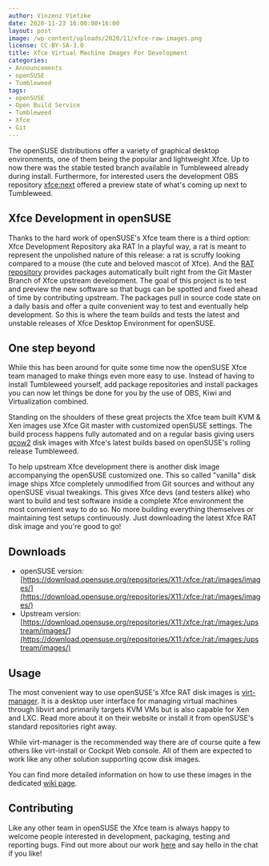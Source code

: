 ```yaml
---
author: Vinzenz Vietzke
date: 2020-11-23 16:00:00+16:00
layout: post
image: /wp-content/uploads/2020/11/xfce-raw-images.png
license: CC-BY-SA-3.0
title: Xfce Virtual Machine Images For Development
categories:
- Announcements
- openSUSE
- Tumbleweed
tags:
- openSUSE
- Open Build Service
- Tumbleweed
- Xfce
- Git
---
```


The openSUSE distributions offer a variety of graphical desktop environments, one of them being the popular and lightweight Xfce. Up to now there was the stable tested branch available in Tumbleweed already during install. Furthermore, for interested users the development OBS repository [xfce:next](https://build.opensuse.org/project/show/X11:xfce:next) offered a preview state of what's coming up next to Tumbleweed.

## Xfce Development in openSUSE

Thanks to the hard work of openSUSE's Xfce team there is a third option: Xfce Development Repository aka RAT
In a playful way, a rat is meant to represent the unpolished nature of this release: a rat is scruffy looking compared to a mouse (the cute and beloved mascot of Xfce). And the [RAT repository](https://build.opensuse.org/project/show/X11:xfce:rat) provides packages automatically built right from the Git Master Branch of Xfce upstream development. The goal of this project is to test and preview the new software so that bugs can be spotted and fixed ahead of time by contributing upstream. The packages pull in source code state on a daily basis and offer a quite convenient way to test and eventually help development. So this is where the team builds and tests the latest and unstable releases of Xfce Desktop Environment for openSUSE.

## One step beyond

While this has been around for quite some time now the openSUSE Xfce team managed to make things even more easy to use. Instead of having to install Tumbleweed yourself, add package repositories and install packages you can now let things be done for you by the use of OBS, Kiwi and Virtualization combined.

Standing on the shoulders of these great projects the Xfce team built KVM & Xen images use Xfce Git master with customized openSUSE settings. The build process happens fully automated and on a regular basis giving users [qcow2](https://en.wikipedia.org/wiki/Qcow) disk images with Xfce's latest builds based on openSUSE's rolling release Tumbleweed.

To help upstream Xfce development there is another disk image accompanying the openSUSE customized one. This so called "vanilla" disk image ships Xfce completely unmodified from Git sources and without any openSUSE visual tweakings. This gives Xfce devs (and testers alike) who want to build and test software inside a complete Xfce environment the most convenient way to do so. No more building everything themselves or maintaining test setups continuously. Just downloading the latest Xfce RAT disk image and you're good to go!

## Downloads

 * openSUSE version:
   [https://download.opensuse.org/repositories/X11:/xfce:/rat:/images/images/](https://download.opensuse.org/repositories/X11:/xfce:/rat:/images/images/)
 * Upstream version: 
   [https://download.opensuse.org/repositories/X11:/xfce:/rat:/images:/upstream/images/](https://download.opensuse.org/repositories/X11:/xfce:/rat:/images:/upstream/images/)

## Usage

The most convenient way to use openSUSE's Xfce RAT disk images is [virt-manager](https://virt-manager.org). It is a desktop user interface for managing virtual machines through libvirt and primarily targets KVM VMs but is also capable for Xen and LXC. Read more about it on their website or install it from openSUSE's standard repositories right away.

While virt-manager is the recommended way there are of course quite a few others like virt-install or Cockpit Web console. All of them are expected to work like any other solution supporting qcow disk images.

You can find more detailed information on how to use these images in the dedicated [wiki page](https://en.opensuse.org/Portal:Xfce/Images).

## Contributing

Like any other team in openSUSE the Xfce team is always happy to welcome people interested in development, packaging, testing and reporting bugs. Find out more about our work [here](https://en.opensuse.org/Portal:Xfce) and say hello in the chat if you like!
